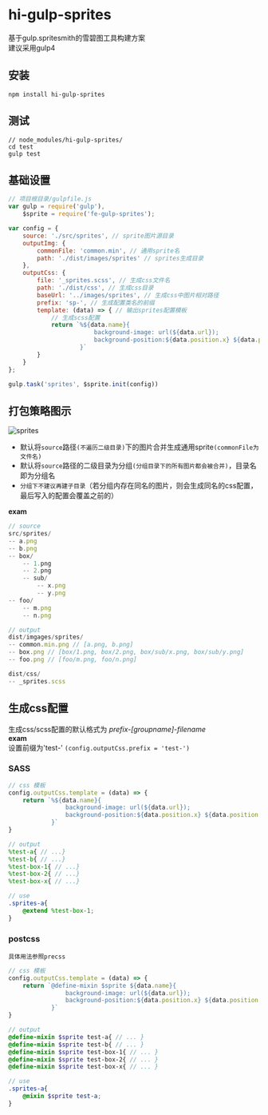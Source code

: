 # hi-gulp-sprites
基于gulp.spritesmith的雪碧图工具构建方案     
建议采用gulp4


## 安装
```
npm install hi-gulp-sprites
```

## 测试
```
// node_modules/hi-gulp-sprites/
cd test
gulp test
```

## 基础设置
```js
// 项目根目录/gulpfile.js
var gulp = require('gulp'),
    $sprite = require('fe-gulp-sprites');

var config = {
    source: './src/sprites', // sprite图片源目录
    outputImg: {
        commonFile: 'common.min', // 通用sprite名
        path: './dist/images/sprites' // sprites生成目录
    },
    outputCss: {
        file: '_sprites.scss', // 生成css文件名
        path: './dist/css', // 生成css目录
        baseUrl: '../images/sprites', // 生成css中图片相对路径
        prefix: 'sp-', // 生成配置类名的前缀
        template: (data) => { // 输出sprites配置模板
            // 生成scss配置
            return `%${data.name}{
                        background-image: url(${data.url});
                        background-position:${data.position.x} ${data.position.y};
                    }`
        }
    }
};

gulp.task('sprites', $sprite.init(config))
```

## 打包策略图示
![sprites](https://cloud.githubusercontent.com/assets/3962259/15205493/58628638-184a-11e6-8bb7-59e2be0e752e.png)     
- 默认将`source`路径`(不遍历二级目录)`下的图片合并生成通用sprite`(commonFile为文件名)`     
- 默认将`source`路径的二级目录为分组`(分组目录下的所有图片都会被合并)`，目录名即为分组名    
- `分组下不建议再建子目录`（若分组内存在同名的图片，则会生成同名的css配置，最后写入的配置会覆盖之前的）  

**exam**   

```js
// source
src/sprites/
-- a.png
-- b.png
-- box/
    -- 1.png
    -- 2.png
    -- sub/
        -- x.png
        -- y.png
-- foo/
    -- m.png
    -- n.png

// output
dist/imgages/sprites/
-- common.min.png // [a.png, b.png]
-- box.png // [box/1.png, box/2.png, box/sub/x.png, box/sub/y.png]
-- foo.png // [foo/m.png, foo/n.png]

dist/css/
-- _sprites.scss
```

## 生成css配置
生成css/scss配置的默认格式为 *prefix-[groupname]-filename*     
**exam**    
设置前缀为'test-' `(config.outputCss.prefix = 'test-')`

### SASS
```js
// css 模板
config.outputCss.template = (data) => {
    return `%${data.name}{
                background-image: url(${data.url});
                background-position:${data.position.x} ${data.position.y};
            }`
}
```
```scss
// output
%test-a{ // ...}
%test-b{ // ...}
%test-box-1{ // ...}
%test-box-2{ // ...}
%test-box-x{ // ...}

// use
.sprites-a{
    @extend %test-box-1;
}
```

### postcss
`具体用法参照precss`
```js
// css 模板
config.outputCss.template = (data) => {
    return `@define-mixin $sprite ${data.name}{
                background-image: url(${data.url});
                background-position:${data.position.x} ${data.position.y};
            }`
}
```
```scss
// output
@define-mixin $sprite test-a{ // ... }
@define-mixin $sprite test-b{ // ... }
@define-mixin $sprite test-box-1{ // ... }
@define-mixin $sprite test-box-2{ // ... }
@define-mixin $sprite test-box-x{ // ... }

// use
.sprites-a{
    @mixin $sprite test-a;
}
```
